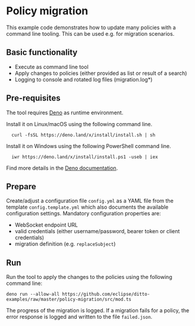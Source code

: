 # Policy migration

This example code demonstrates how to update many policies with a command line tooling. This can be used e.g. for migration scenarios.

## Basic functionality

- Execute as command line tool
- Apply changes to policies (either provided as list or result of a search)
- Logging to console and rotated log files (migration.log*)

## Pre-requisites

The tool requires [Deno](https://deno.land/) as runtime environment.

Install it on Linux/macOS using the following command line.

      curl -fsSL https://deno.land/x/install/install.sh | sh

Install it on Windows using the following PowerShell command line.

      iwr https://deno.land/x/install/install.ps1 -useb | iex

Find more details in the [Deno documentation](https://deno.land/#installation).

## Prepare

Create/adjust a configuration file `config.yml` as a YAML file from the template `config.template.yml` which also documents the available configuration settings. 
Mandatory configuration properties are:
* WebSocket endpoint URL
* valid credentials (either username/password, bearer token or client credentials)
* migration definition (e.g. `replaceSubject`)

## Run

Run the tool to apply the changes to the policies using the following command line:

```
deno run --allow-all https://github.com/eclipse/ditto-examples/raw/master/policy-migration/src/mod.ts
```

The progress of the migration is logged. If a migration fails for a policy, the error response is logged and written to the file `failed.json`.
